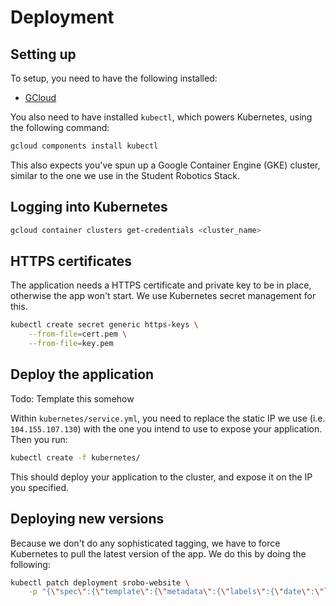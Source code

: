 # Deployment

## Setting up

To setup, you need to have the following installed:

* [GCloud][gcloud]

You also need to have installed `kubectl`, which powers Kubernetes, using the
following command:

```bash
gcloud components install kubectl
```

This also expects you've spun up a Google Container Engine (GKE) cluster,
similar to the one we use in the Student Robotics Stack.

## Logging into Kubernetes

```bash
gcloud container clusters get-credentials <cluster_name>
```

## HTTPS certificates

The application needs a HTTPS certificate and private key to be in place,
otherwise the app won't start. We use Kubernetes secret management for this.

```bash
kubectl create secret generic https-keys \
    --from-file=cert.pem \
    --from-file=key.pem
```

## Deploy the application

Todo: Template this somehow

Within `kubernetes/service.yml`, you need to replace the static IP we use
(i.e. `104.155.107.130`) with the one you intend to use to expose your
application. Then you run:

```bash
kubectl create -f kubernetes/
```

This should deploy your application to the cluster, and expose it on the IP you
specified.

## Deploying new versions

Because we don't do any sophisticated tagging, we have to force Kubernetes to
pull the latest version of the app. We do this by doing the following:

```bash
kubectl patch deployment srobo-website \
    -p "{\"spec\":{\"template\":{\"metadata\":{\"labels\":{\"date\":\"`date +'%s'`\"}}}}}"
```

[gcloud]: https://cloud.google.com/sdk/downloads
